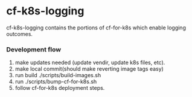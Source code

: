 # cf-k8s-logging

cf-k8s-logging contains the portions of cf-for-k8s which enable logging
outcomes.

### Development flow

1. make updates needed (update vendir, update k8s files, etc).
1. make local commit(should make reverting image tags easy)
1. run build ./scripts/build-images.sh
1. run ./scripts/bump-cf-for-k8s.sh
1. follow cf-for-k8s deployment steps.


